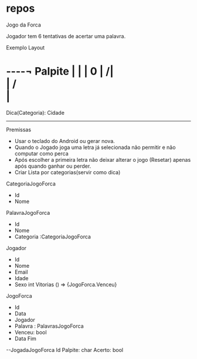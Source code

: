 # repos

Jogo da Forca

Jogador tem 6 tentativas de acertar uma palavra.

Exemplo Layout

----¬  Palpite
|   |
|   0
|  /|\
|  / \
|
=========

Dica(Categoria): Cidade
 _ _ _ _ _ _ _



Premissas
* Usar o teclado do Android ou gerar nova.
* Quando o Jogado joga uma letra já selecionada não permitir e não computar como perca
* Após escolher a primeira letra não deixar alterar o jogo (Resetar) apenas após quando ganhar ou perder.
* Criar Lista por categorias(servir como dica)


CategoriaJogoForca
- Id
- Nome

PalavraJogoForca
- Id
- Nome
- Categoria :CategoriaJogoForca


Jogador
- Id
- Nome
- Email
- Idade
- Sexo
  int Vitorias () => {JogoForca.Venceu}

JogoForca
- Id
- Data
- Jogador
- Palavra : PalavrasJogoForca
- Venceu: bool
- Data Fim

--JogadaJogoForca
Id
Palpite: char
Acerto: bool